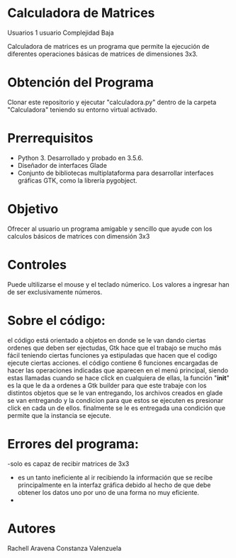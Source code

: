 # Calculadora de Matrices
Usuarios	1 usuario
Complejidad	Baja

Calculadora de matrices es un programa que permite la ejecución de diferentes operaciones básicas de matrices de dimensiones 3x3. 

# Obtención del Programa
Clonar este repositorio y ejecutar "calculadora.py" dentro de la carpeta "Calculadora" teniendo su entorno virtual activado.

# Prerrequisitos
- Python 3. Desarrollado y probado en 3.5.6.
- Diseñador de interfaces Glade
- Conjunto de bibliotecas multiplataforma para desarrollar interfaces gráficas GTK, como la librería pygobject.
# Objetivo
Ofrecer al usuario un programa amigable y sencillo que ayude con los calculos básicos de matrices con dimensión 3x3

# Controles
Puede ultilizarse el mouse y el teclado númerico.
Los valores a ingresar han de ser exclusivamente números.

# Sobre el código:
el código está orientado a objetos en donde se le van dando ciertas ordenes que deben ser ejectudas, Gtk hace que el trabajo se mucho más fácil teniendo ciertas funciones ya estipuladas que hacen que el codigo ejecute ciertas acciones.
 el código contiene 6 funciones encargadas de hacer las operaciones indicadas que aparecen en el menú principal, siendo estas llamadas cuando se hace click en cualquiera de ellas, la función "__init__" es la que le da a ordenes a Gtk builder para que este trabaje con los distintos objetos que se le van entregando, los archivos creados en glade se van entregando y la condicion para que estos se ejecuten es presionar click en cada un de ellos.
finalmente se le es entregada una condición que permite que la instancia se ejecute.


# Errores del programa:
-solo es capaz de recibir matrices de 3x3 
- es un tanto ineficiente al ir recibiendo la información que se recibe principalmente en la interfaz gráfica debido al hecho de que debe obtener los datos uno por uno de una forma no muy eficiente.
- 

# Autores
Rachell Aravena
Constanza Valenzuela
